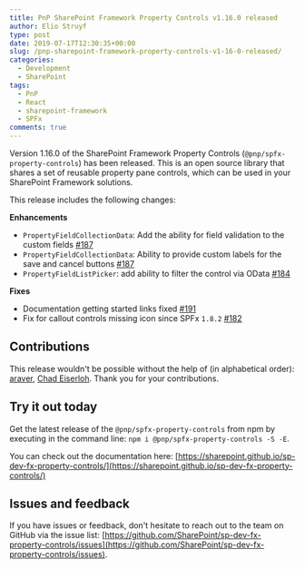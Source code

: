 ```yaml
---
title: PnP SharePoint Framework Property Controls v1.16.0 released
author: Elio Struyf
type: post
date: 2019-07-17T12:30:35+00:00
slug: /pnp-sharepoint-framework-property-controls-v1-16-0-released/
categories:
  - Development
  - SharePoint
tags:
  - PnP
  - React
  - sharepoint-framework
  - SPFx
comments: true
---
```


Version 1.16.0 of the SharePoint Framework Property Controls (`@pnp/spfx-property-controls`) has been released. This is an open source library that shares a set of reusable property pane controls, which can be used in your SharePoint Framework solutions.

This release includes the following changes:

**Enhancements**

*   `PropertyFieldCollectionData`: Add the ability for field validation to the custom fields [#187](https://github.com/SharePoint/sp-dev-fx-property-controls/issues/190)
*   `PropertyFieldCollectionData`: Ability to provide custom labels for the save and cancel buttons [#187](https://github.com/SharePoint/sp-dev-fx-property-controls/issues/187)
*   `PropertyFieldListPicker`: add ability to filter the control via OData [#184](https://github.com/SharePoint/sp-dev-fx-property-controls/issues/184)

**Fixes**

*   Documentation getting started links fixed [#191](https://github.com/SharePoint/sp-dev-fx-property-controls/issues/191)
*   Fix for callout controls missing icon since SPFx `1.8.2` [#182](https://github.com/SharePoint/sp-dev-fx-property-controls/issues/182)

## Contributions

This release wouldn't be possible without the help of (in alphabetical order): [araver](https://github.com/araver), [Chad Eiserloh](https://github.com/c-eiser13). Thank you for your contributions.

## Try it out today

Get the latest release of the `@pnp/spfx-property-controls` from npm by executing in the command line: `npm i @pnp/spfx-property-controls -S -E`.

You can check out the documentation here: [https://sharepoint.github.io/sp-dev-fx-property-controls/](https://sharepoint.github.io/sp-dev-fx-property-controls/)

## Issues and feedback

If you have issues or feedback, don't hesitate to reach out to the team on GitHub via the issue list: [https://github.com/SharePoint/sp-dev-fx-property-controls/issues](https://github.com/SharePoint/sp-dev-fx-property-controls/issues).